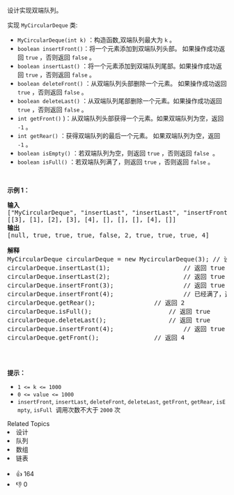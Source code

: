 <p>设计实现双端队列。</p>

<p>实现 <code>MyCircularDeque</code> 类:</p>

<ul> 
 <li><code>MyCircularDeque(int k)</code>&nbsp;：构造函数,双端队列最大为 <code>k</code> 。</li> 
 <li><code>boolean insertFront()</code>：将一个元素添加到双端队列头部。 如果操作成功返回 <code>true</code>&nbsp;，否则返回 <code>false</code> 。</li> 
 <li><code>boolean insertLast()</code>&nbsp;：将一个元素添加到双端队列尾部。如果操作成功返回 <code>true</code>&nbsp;，否则返回 <code>false</code> 。</li> 
 <li><code>boolean deleteFront()</code>&nbsp;：从双端队列头部删除一个元素。 如果操作成功返回 <code>true</code>&nbsp;，否则返回 <code>false</code> 。</li> 
 <li><code>boolean deleteLast()</code>&nbsp;：从双端队列尾部删除一个元素。如果操作成功返回 <code>true</code>&nbsp;，否则返回 <code>false</code> 。</li> 
 <li><code>int getFront()</code>&nbsp;)：从双端队列头部获得一个元素。如果双端队列为空，返回 <code>-1</code>&nbsp;。</li> 
 <li><code>int getRear()</code>&nbsp;：获得双端队列的最后一个元素。&nbsp;如果双端队列为空，返回 <code>-1</code> 。</li> 
 <li><code>boolean isEmpty()</code>&nbsp;：若双端队列为空，则返回&nbsp;<code>true</code>&nbsp;，否则返回 <code>false</code> &nbsp;。</li> 
 <li><code>boolean isFull()</code>&nbsp;：若双端队列满了，则返回&nbsp;<code>true</code>&nbsp;，否则返回 <code>false</code> 。</li> 
</ul>

<p>&nbsp;</p>

<p><strong>示例 1：</strong></p>

<pre>
<strong>输入</strong>
["MyCircularDeque", "insertLast", "insertLast", "insertFront", "insertFront", "getRear", "isFull", "deleteLast", "insertFront", "getFront"]
[[3], [1], [2], [3], [4], [], [], [], [4], []]
<strong>输出</strong>
[null, true, true, true, false, 2, true, true, true, 4]

<strong>解释</strong>
MyCircularDeque circularDeque = new MycircularDeque(3); // 设置容量大小为3
circularDeque.insertLast(1);			        // 返回 true
circularDeque.insertLast(2);			        // 返回 true
circularDeque.insertFront(3);			        // 返回 true
circularDeque.insertFront(4);			        // 已经满了，返回 false
circularDeque.getRear();  				// 返回 2
circularDeque.isFull();				        // 返回 true
circularDeque.deleteLast();			        // 返回 true
circularDeque.insertFront(4);			        // 返回 true
circularDeque.getFront();				// 返回 4
&nbsp;</pre>

<p>&nbsp;</p>

<p><strong>提示：</strong></p>

<ul> 
 <li><code>1 &lt;= k &lt;= 1000</code></li> 
 <li><code>0 &lt;= value &lt;= 1000</code></li> 
 <li><code>insertFront</code>,&nbsp;<code>insertLast</code>,&nbsp;<code>deleteFront</code>,&nbsp;<code>deleteLast</code>,&nbsp;<code>getFront</code>,&nbsp;<code>getRear</code>,&nbsp;<code>isEmpty</code>,&nbsp;<code>isFull</code>&nbsp; 调用次数不大于&nbsp;<code>2000</code>&nbsp;次</li> 
</ul>

<div><div>Related Topics</div><div><li>设计</li><li>队列</li><li>数组</li><li>链表</li></div></div><br><div><li>👍 164</li><li>👎 0</li></div>
